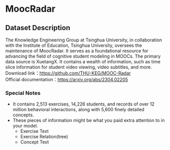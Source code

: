 # MoocRadar

## Dataset Description
The Knowledge Engineering Group at Tsinghua University, in collaboration with the Institute of Education, Tsinghua University, oversees the maintenance of MoocRadar. It serves as a foundational resource for advancing the field of cognitive student modeling in MOOCs. The primary data source is XuetangX. It contains a wealth of information, such as time slice information for student video viewing, video subtitles, and more.  
Download link：https://github.com/THU-KEG/MOOC-Radar  
Official documentation：https://arxiv.org/abs/2304.02205

### Special Notes
- It contains 2,513 exercises, 14,226 students, and records of over 12 million behavioral interactions, along with 5,600 finely detailed concepts.
- These pieces of information might be what you paid extra attention to in your model.
  - Exercise Text
  - Exercise Relation(tree)
  - Concept Text